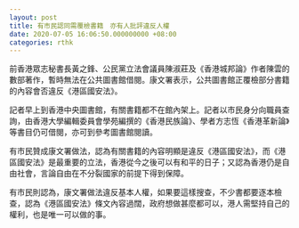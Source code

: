 ```yaml
---
layout: post
title: 有市民認同需覆檢書籍　亦有人批評違反人權　
date: 2020-07-05 16:06:50.000000000 +08:00
categories: rthk
---
```


前香港眾志秘書長黃之鋒、公民黨立法會議員陳淑莊及《香港城邦論》作者陳雲的數部著作，暫時無法在公共圖書館借閱。康文署表示，公共圖書館正覆檢部分書籍的內容會否違反《港區國安法》。

記者早上到香港中央圖書館，有關書籍都不在館內架上。記者以市民身分向職員查詢，由香港大學編輯委員會學苑編撰的《香港民族論》、學者方志恆《香港革新論》等書目仍可借閱，亦可到參考圖書館閱讀。

有市民贊成康文署做法，認為有關書籍的內容明顯是違反《港區國安法》，而《港區國安法》是最重要的立法，香港從今之後可以有和平的日子；又認為香港仍是自由社會，言論自由在不分裂國家的前提下得到保障。

有市民則認為，康文署做法違反基本人權，如果要這樣搜查，不少書都要逐本檢查，認為《港區國安法》條文內容過闊，政府想做甚麼都可以，港人需堅持自己的權利，也是唯一可以做的事。
